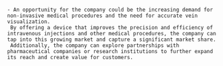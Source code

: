     - An opportunity for the company could be the increasing demand for non-invasive medical procedures and the need for accurate vein visualization.
     By offering a device that improves the precision and efficiency of intravenous injections and other medical procedures, the company can tap into this growing market and capture a significant market share.
     Additionally, the company can explore partnerships with pharmaceutical companies or research institutions to further expand its reach and create value for customers.



